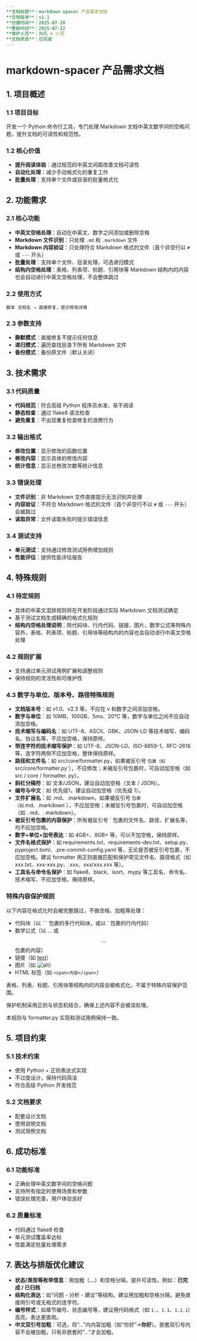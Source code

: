 ```yaml
---
**文档标题**：markdown-spacer 产品需求文档
**文档版本**：v1.1
**创建时间**：2025-07-20
**更新时间**：2025-07-22
**维护人员**：刘凡 & 小克
**文档状态**：已完成
---
```


# markdown-spacer 产品需求文档

## 1. 项目概述

### 1.1 项目目标

开发一个 Python 命令行工具，专门处理 Markdown 文档中英文数字间的空格问题，提升文档的可读性和规范性。

### 1.2 核心价值

- **提升阅读体验**：通过规范的中英文间距改善文档可读性
- **自动化处理**：减少手动格式化的重复工作
- **批量处理**：支持单个文件或目录的批量格式化

## 2. 功能需求

### 2.1 核心功能

- **中英文空格处理**：自动在中英文、数字之间添加或删除空格
- **Markdown 文件识别**：只处理 `.md` 和 `.markdown` 文件
- **Markdown 内容验证**：只处理符合 Markdown 格式的文件（首个非空行以 `#` 或 `---` 开头）
- **批量处理**：支持单个文件、目录处理，可选递归模式
- **结构内空格处理**：表格、列表项、标题、引用块等 Markdown 结构内的内容也会自动进行中英文空格处理，不会整体跳过

### 2.2 使用方式

```text
脚本 文档名 → 直接修复，提示修改详情
```

### 2.3 参数支持

- **静默模式**：直接修复不提示任何信息
- **递归模式**：遍历查找目录下所有 Markdown 文件
- **备份模式**：备份原文件（默认关闭）

## 3. 技术需求

### 3.1 代码质量

- **代码规范**：符合高级 Python 程序员水准，易于阅读
- **静态检查**：通过 flake8 语法检查
- **避免重复**：不出现重复检查修复的浪费行为

### 3.2 输出格式

- **修改位置**：显示修改的函数位置
- **修改内容**：显示具体的修改内容
- **统计信息**：显示总修改次数等统计信息

### 3.3 错误处理

- **文件识别**：非 Markdown 文件直接提示无法识别并处理
- **内容验证**：不符合 Markdown 格式的文件（首个非空行不以 `#` 或 `---` 开头）会被跳过
- **读取异常**：文件读取失败时提示错误信息

### 3.4 测试支持

- **单元测试**：支持通过修改测试用例增加规则
- **性能评估**：提供性能评估报告

## 4. 特殊规则

### 4.1 待定规则

- 具体的中英文混排规则将在开发阶段通过实际 Markdown 文档测试确定
- 基于测试文档生成精确的格式化规则
- **结构内空格处理说明**：除代码块、行内代码、链接、图片、数学公式等特殊内容外，表格、列表项、标题、引用块等结构内的内容也会自动进行中英文空格处理

### 4.2 规则扩展

- 支持通过单元测试用例扩展和调整规则
- 保持规则的灵活性和可维护性

### 4.3 数字与单位、版本号、路径特殊规则

- **文档版本号**：如 v1.0、v2.3 等，不应在 v 和数字之间添加空格。
- **数字与单位**：如 10MB、100GB、5ms、20℃ 等，数字与单位之间不应自动添加空格。
- **技术缩写与编码名**：如 UTF-8、ASCII、GBK、JSON-LD 等技术缩写、编码名、协议名等，不应加空格，保持原样。
- **带连字符的技术缩写保护**：如 UTF-8、JSON-LD、ISO-8859-1、RFC-2616 等，连字符两侧不应加空格，整体保持原样。
- **路径和文件名**：如 src/core/formatter.py，如果被反引号 ` 包裹（如 `src/core/formatter.py`），不应修改；未被反引号包裹时，可自动加空格（如 src / core / formatter. py）。
- **斜杠分隔符**：如 文本/JSON，建议自动加空格（文本 / JSON）。
- **编号与中文**：如 优先级1，建议自动加空格（优先级 1）。
- **文件扩展名**：如 .md、.markdown，如果被反引号 ` 包裹（如 `.md`、`.markdown`），不应加空格；未被反引号包裹时，可自动加空格（如 . md、. markdown）。
- **被反引号包裹的内容保护**：所有被反引号 ` 包裹的文件名、路径、扩展名等，均不应加空格。
- **数字+单位+加号表达**：如 4GB+、8GB+ 等，可以不加空格，保持原样。
- **文件名格式保护**：如 requirements.txt、requirements-dev.txt、setup.py、pyproject.toml、.pre-commit-config.yaml 等，无论是否被反引号包裹，不应加空格。建议 formatter 用正则直接匹配和保护常见文件名、路径格式（如 xxx.txt、xxx-xxx.py、.xxx、xxx/xxx.xxx 等）。
- **工具名与命令名保护**：如 flake8、black、isort、mypy 等工具名、命令名、技术缩写，不应加空格，保持原样。

### 特殊内容保护规则

以下内容在格式化时会被完整跳过，不做空格、加粗等处理：

- 代码块（以 ``` 包裹的多行代码块，或以 ` 包裹的行内代码）
- 数学公式（以 $...$ 或 $$...$$ 包裹的内容）
- 链接（如 [text](url)）
- 图片（如 ![alt](url)）
- HTML 标签（如 `<span>内容</span>`）

表格、列表、标题、引用块等结构内的内容会被格式化，不属于特殊内容保护范围。

保护机制采用正则与状态机结合，确保上述内容不会被误处理。

本规则与 formatter.py 实现和测试用例保持一致。

## 5. 项目约束

### 5.1 技术约束

- 使用 Python + 正则表达式实现
- 不过度设计，保持代码简洁
- 符合高级 Python 开发规范

### 5.2 文档要求

- 配套设计文档
- 使用说明文档
- 测试用例文档

## 6. 成功标准

### 6.1 功能标准

- 正确处理中英文数字间的空格问题
- 支持所有指定的使用场景和参数
- 错误处理完善，用户体验良好

### 6.2 质量标准

- 代码通过 flake8 检查
- 单元测试覆盖率达标
- 性能满足批量处理需求

## 7. 表达与排版优化建议

- **状态/类型等枚举信息**：用加粗（**...**）和空格分隔，提升可读性。例如：**已完成 / 已归档**
- **结构化表达**：如“问题 - 分析 - 建议”等结构，建议用加粗和空格分隔，避免直接用引号或无格式的连字符。
- **编号样式**：如章节编号、状态编号等，建议用代码格式（如 `1.`、`1.1`、`1.1.1`）高亮，表达更直观。
- **中文双引号加粗**：可选，将“...”内内容加粗（如“你好”→**你好**）。嵌套双引号内容不会被加粗，只有非嵌套的“...”才会加粗。
